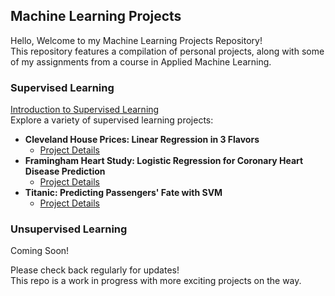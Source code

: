 ## Machine Learning Projects 
Hello, Welcome to my Machine Learning Projects Repository! \
This repository features a compilation of personal projects, along with some of my assignments from a course in Applied Machine Learning.

### Supervised Learning 
[Introduction to Supervised Learning](Supervised%20Learning/README.md) \
Explore a variety of supervised learning projects: 
  - **Cleveland House Prices: Linear Regression in 3 Flavors**
    - [Project Details](Supervised%20Learning/Cleveland%20House%20Prices)
  - **Framingham Heart Study: Logistic Regression for Coronary Heart Disease Prediction**
    - [Project Details](Supervised%20Learning/Framingham%20Heart%20Study)
  - **Titanic: Predicting Passengers' Fate with SVM**
    - [Project Details](Supervised%20Learning/Titanic:%20Predicting%20Passengers'%20Fate)
       
### Unsupervised Learning
Coming Soon!

Please check back regularly for updates! \
This repo is a work in progress with more exciting projects on the way.
